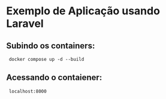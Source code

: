 # Exemplo de Aplicação usando Laravel 


## Subindo os containers:
``` docker compose up -d --build```

## Acessando o contaiener:
``` localhost:8000```